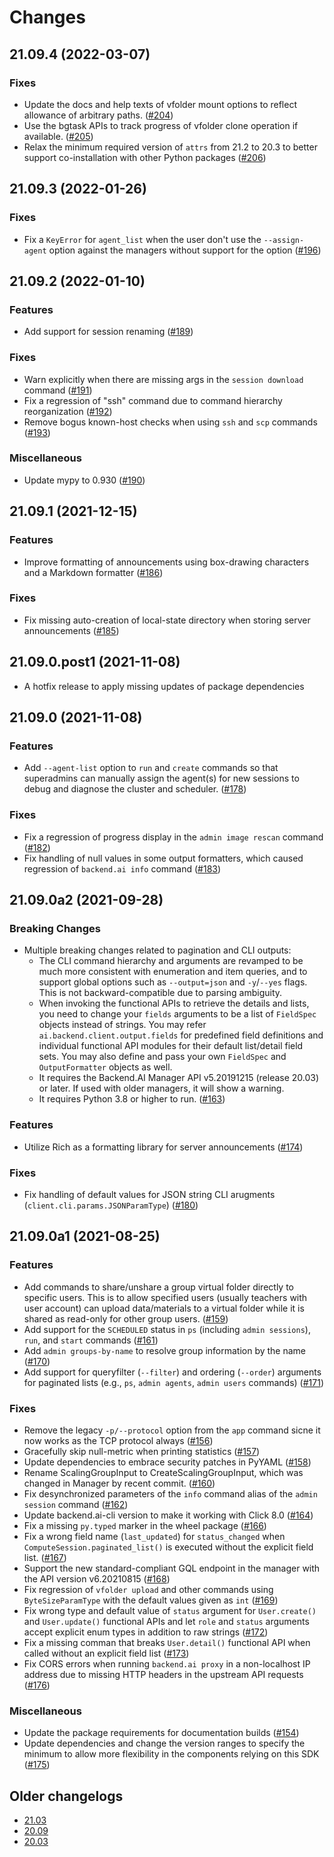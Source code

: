 Changes
=======

<!--
    You should *NOT* be adding new change log entries to this file, this
    file is managed by towncrier. You *may* edit previous change logs to
    fix problems like typo corrections or such.

    To add a new change log entry, please refer
    https://pip.pypa.io/en/latest/development/contributing/#news-entries

    We named the news folder "changes".

    WARNING: Don't drop the last line!
-->

<!-- towncrier release notes start -->

## 21.09.4 (2022-03-07)

### Fixes
* Update the docs and help texts of vfolder mount options to reflect allowance of arbitrary paths. ([#204](https://github.com/lablup/backend.ai-client-py/issues/204))
* Use the bgtask APIs to track progress of vfolder clone operation if available. ([#205](https://github.com/lablup/backend.ai-client-py/issues/205))
* Relax the minimum required version of `attrs` from 21.2 to 20.3 to better support co-installation with other Python packages ([#206](https://github.com/lablup/backend.ai-client-py/issues/206))


## 21.09.3 (2022-01-26)

### Fixes
* Fix a `KeyError` for `agent_list` when the user don't use the `--assign-agent` option against the managers without support for the option ([#196](https://github.com/lablup/backend.ai-client-py/issues/196))


## 21.09.2 (2022-01-10)

### Features
* Add support for session renaming ([#189](https://github.com/lablup/backend.ai-client-py/issues/189))

### Fixes
* Warn explicitly when there are missing args in the `session download` command ([#191](https://github.com/lablup/backend.ai-client-py/issues/191))
* Fix a regression of "ssh" command due to command hierarchy reorganization ([#192](https://github.com/lablup/backend.ai-client-py/issues/192))
* Remove bogus known-host checks when using `ssh` and `scp` commands ([#193](https://github.com/lablup/backend.ai-client-py/issues/193))

### Miscellaneous
* Update mypy to 0.930 ([#190](https://github.com/lablup/backend.ai-client-py/issues/190))


## 21.09.1 (2021-12-15)

### Features
* Improve formatting of announcements using box-drawing characters and a Markdown formatter ([#186](https://github.com/lablup/backend.ai-client-py/issues/186))

### Fixes
* Fix missing auto-creation of local-state directory when storing server announcements ([#185](https://github.com/lablup/backend.ai-client-py/issues/185))


## 21.09.0.post1 (2021-11-08)

* A hotfix release to apply missing updates of package dependencies


## 21.09.0 (2021-11-08)

### Features
* Add `--agent-list` option to `run` and `create` commands so that superadmins can manually assign the agent(s) for new sessions to debug and diagnose the cluster and scheduler. ([#178](https://github.com/lablup/backend.ai-client-py/issues/178))

### Fixes
* Fix a regression of progress display in the `admin image rescan` command ([#182](https://github.com/lablup/backend.ai-client-py/issues/182))
* Fix handling of null values in some output formatters, which caused regression of `backend.ai info` command ([#183](https://github.com/lablup/backend.ai-client-py/issues/183))


## 21.09.0a2 (2021-09-28)

### Breaking Changes
* Multiple breaking changes related to pagination and CLI outputs:
  - The CLI command hierarchy and arguments are revamped to be much more consistent with enumeration and item queries, and to support global options such as `--output=json` and `-y`/`--yes` flags. This is not backward-compatible due to parsing ambiguity.
  - When invoking the functional APIs to retrieve the details and lists, you need to change your `fields` arguments to be a list of `FieldSpec` objects instead of strings.  You may refer `ai.backend.client.output.fields` for predefined field definitions and individual functional API modules for their default list/detail field sets.
    You may also define and pass your own `FieldSpec` and `OutputFormatter` objects as well.
  - It requires the Backend.AI Manager API v5.20191215 (release 20.03) or later.  If used with older managers, it will show a warning.
  - It requires Python 3.8 or higher to run. ([#163](https://github.com/lablup/backend.ai-client-py/issues/163))

### Features
* Utilize Rich as a formatting library for server announcements ([#174](https://github.com/lablup/backend.ai-client-py/issues/174))

### Fixes
* Fix handling of default values for JSON string CLI arugments (`client.cli.params.JSONParamType`) ([#180](https://github.com/lablup/backend.ai-client-py/issues/180))


## 21.09.0a1 (2021-08-25)

### Features
* Add commands to share/unshare a group virtual folder directly to specific users. This is to allow specified users (usually teachers with user account) can upload data/materials to a virtual folder while it is shared as read-only for other group users. ([#159](https://github.com/lablup/backend.ai-client-py/issues/159))
* Add support for the `SCHEDULED` status in `ps` (including `admin sessions`), `run`, and `start` commands ([#161](https://github.com/lablup/backend.ai-client-py/issues/161))
* Add `admin groups-by-name` to resolve group information by the name ([#170](https://github.com/lablup/backend.ai-client-py/issues/170))
* Add support for queryfilter (`--filter`) and ordering (`--order`) arguments for paginated lists (e.g., `ps`, `admin agents`, `admin users` commands) ([#171](https://github.com/lablup/backend.ai-client-py/issues/171))

### Fixes
* Remove the legacy `-p/--protocol` option from the `app` command sicne it now works as the TCP protocol always ([#156](https://github.com/lablup/backend.ai-client-py/issues/156))
* Gracefully skip null-metric when printing statistics ([#157](https://github.com/lablup/backend.ai-client-py/issues/157))
* Update dependencies to embrace security patches in PyYAML ([#158](https://github.com/lablup/backend.ai-client-py/issues/158))
* Rename ScalingGroupInput to CreateScalingGroupInput, which was changed in Manager by recent commit. ([#160](https://github.com/lablup/backend.ai-client-py/issues/160))
* Fix desynchronized parameters of the `info` command alias of the `admin session` command ([#162](https://github.com/lablup/backend.ai-client-py/issues/162))
* Update backend.ai-cli version to make it working with Click 8.0 ([#164](https://github.com/lablup/backend.ai-client-py/issues/164))
* Fix a missing `py.typed` marker in the wheel package ([#166](https://github.com/lablup/backend.ai-client-py/issues/166))
* Fix a wrong field name (`last_updated`) for `status_changed` when `ComputeSession.paginated_list()` is executed without the explicit field list. ([#167](https://github.com/lablup/backend.ai-client-py/issues/167))
* Support the new standard-compliant GQL endpoint in the manager with the API version v6.20210815 ([#168](https://github.com/lablup/backend.ai-client-py/issues/168))
* Fix regression of `vfolder upload` and other commands using `ByteSizeParamType` with the default values given as `int` ([#169](https://github.com/lablup/backend.ai-client-py/issues/169))
* Fix wrong type and default value of `status` argument for `User.create()` and `User.update()` functional APIs and let `role` and `status` arguments accept explicit enum types in addition to raw strings ([#172](https://github.com/lablup/backend.ai-client-py/issues/172))
* Fix a missing comman that breaks `User.detail()` functional API when called without an explicit field list ([#173](https://github.com/lablup/backend.ai-client-py/issues/173))
* Fix CORS errors when running `backend.ai proxy` in a non-localhost IP address due to missing HTTP headers in the upstream API requests ([#176](https://github.com/lablup/backend.ai-client-py/issues/176))

### Miscellaneous
* Update the package requirements for documentation builds ([#154](https://github.com/lablup/backend.ai-client-py/issues/154))
* Update dependencies and change the version ranges to specify the minimum to allow more flexibility in the components relying on this SDK ([#175](https://github.com/lablup/backend.ai-client-py/issues/175))


## Older changelogs

* [21.03](https://github.com/lablup/backend.ai-client-py/blob/21.03/CHANGELOG.md)
* [20.09](https://github.com/lablup/backend.ai-client-py/blob/20.09/CHANGELOG.md)
* [20.03](https://github.com/lablup/backend.ai-client-py/blob/20.03/CHANGELOG.md)
